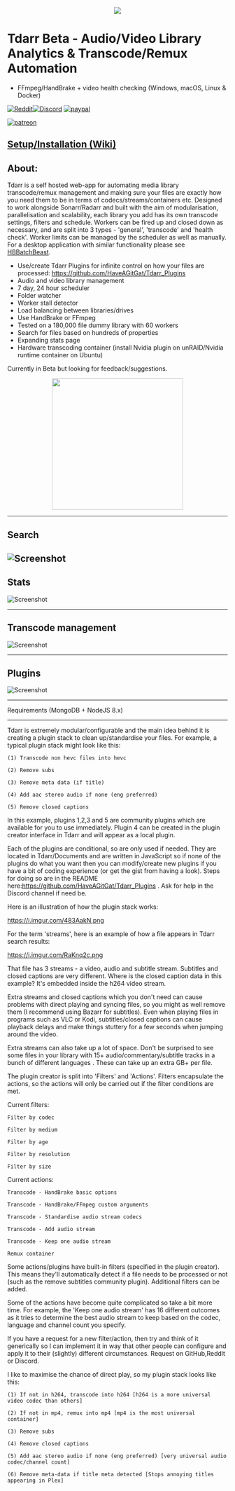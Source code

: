 <p align="center">
  <img src="https://s7.gifyu.com/images/GifCroppedTran.gif"/>
</p>


# Tdarr Beta - Audio/Video Library Analytics & Transcode/Remux Automation

- FFmpeg/HandBrake + video health checking (Windows, macOS, Linux & Docker)

[![Reddit](https://img.shields.io/badge/Reddit-Tdarr-orange)](https://www.reddit.com/r/Tdarr/)[![Discord](https://img.shields.io/badge/Discord-Chat-green.svg)](https://discord.gg/GF8X8cq) [![paypal](https://img.shields.io/badge/-donate-green.svg)](https://www.paypal.com/cgi-bin/webscr?cmd=_s-xclick&hosted_button_id=L5MWTNDLLB6AC&source=url) 

[![patreon](https://img.shields.io/badge/patreon-support-brightgreen.svg)](https://www.patreon.com/Tdarr)

<h2>
<a href="https://tdarr.io/docs/installation" target="_blank">Setup/Installation (Wiki)</a>
</h2>  


<h2>About:</h2>  

Tdarr is a self hosted web-app for automating media library transcode/remux management and making sure your files are exactly how you need them to be in terms of codecs/streams/containers etc. Designed to work alongside Sonarr/Radarr and built with the aim of modularisation, parallelisation and scalability, each library you add has its own transcode settings, filters and schedule. Workers can be fired up and closed down as necessary, and are split into 3 types - 'general', 'transcode' and 'health check'. Worker limits can be managed by the scheduler as well as manually. For a desktop application with similar functionality please see [HBBatchBeast](https://github.com/HaveAGitGat/HBBatchBeast).


- Use/create Tdarr Plugins for infinite control on how your files are processed:
https://github.com/HaveAGitGat/Tdarr_Plugins
- Audio and video library management
- 7 day, 24 hour scheduler
- Folder watcher
- Worker stall detector
- Load balancing between libraries/drives
- Use HandBrake or FFmpeg
- Tested on a 180,000 file dummy library with 60 workers
- Search for files based on hundreds of properties
- Expanding stats page
- Hardware transcoding container (install Nvidia plugin on unRAID/Nvidia runtime container on Ubuntu)


Currently in Beta but looking for feedback/suggestions. 

<p align="center">
<img src="https://i.imgur.com/wRV6tBJ.png" height="300" />
</p>


---------------------------------------------------------------------------------------
## Search

![Screenshot](https://i.imgur.com/m5aQ9cJ.png)
---------------------------------------------------------------------------------------
## Stats

![Screenshot](https://i.imgur.com/zofsBP5.png)

---------------------------------------------------------------------------------------
## Transcode management

![Screenshot](https://i.imgur.com/8vEmI7d.png)

---------------------------------------------------------------------------------------
## Plugins

![Screenshot](https://i.imgur.com/MTiHGrc.png)

-------------------------------------------------------------------------------------------------------------

Requirements (MongoDB + NodeJS 8.x)

-------------------------------------------------------------------------------------------------------------

Tdarr is extremely modular/configurable and the main idea behind it is creating a plugin stack to clean up/standardise your files. For example, a typical plugin stack might look like this:


    (1) Transcode non hevc files into hevc

    (2) Remove subs

    (3) Remove meta data (if title)

    (4) Add aac stereo audio if none (eng preferred)

    (5) Remove closed captions


In this example, plugins 1,2,3 and 5 are community plugins which are available for you to use immediately. Plugin 4 can be created in the plugin creator interface in Tdarr and will appear as a local plugin.


Each of the plugins are conditional, so are only used if needed. They are located in Tdarr/Documents and are written in JavaScript so if none of the plugins do what you want then you can modify/create new plugins if you have a bit of coding experience (or get the gist from having a look). Steps for doing so are in the README here:https://github.com/HaveAGitGat/Tdarr_Plugins . Ask for help in the Discord channel if need be.


Here is an illustration of how the plugin stack works:

https://i.imgur.com/483AakN.png


For the term 'streams', here is an example of how a file appears in Tdarr search results:

https://i.imgur.com/RaKnq2c.png


That file has 3 streams - a video, audio and subtitle stream. Subtitles and closed captions are very different. Where is the closed caption data in this example? It's embedded inside the h264 video stream.


Extra streams and closed captions which you don't need can cause problems with direct playing and syncing files, so you might as well remove them (I recommend using Bazarr for subtitles). Even when playing files in programs such as VLC or Kodi, subtitles/closed captions can cause playback delays and make things stuttery for a few seconds when jumping around the video.


Extra streams can also take up a lot of space. Don't be surprised to see some files in your library with 15+ audio/commentary/subtitle tracks in a bunch of different languages . These can take up an extra GB+ per file.


The plugin creator is split into 'Filters' and 'Actions'. Filters encapsulate the actions, so the actions will only be carried out if the filter conditions are met.


Current filters:

    Filter by codec

    Filter by medium

    Filter by age

    Filter by resolution

    Filter by size



Current actions:

    Transcode - HandBrake basic options

    Transcode - HandBrake/FFmpeg custom arguments

    Transcode - Standardise audio stream codecs

    Transcode - Add audio stream

    Transcode - Keep one audio stream

    Remux container


Some actions/plugins have built-in filters (specified in the plugin creator). This means they'll automatically detect if a file needs to be processed or not (such as the remove subtitles community plugin). Additional filters can be added.

Some of the actions have become quite complicated so take a bit more time. For example, the 'Keep one audio stream' has 16 different outcomes as it tries to determine the best audio stream to keep based on the codec, language and channel count you specify.


If you have a request for a new filter/action, then try and think of it generically so I can implement it in way that other people can configure and apply it to their (slightly) different circumstances. Request on GitHub,Reddit or Discord.


I like to maximise the chance of direct play, so my plugin stack looks like this:


    (1) If not in h264, transcode into h264 [h264 is a more universal video codec than others]

    (2) If not in mp4, remux into mp4 [mp4 is the most universal container]

    (3) Remove subs

    (4) Remove closed captions
 
    (5) Add aac stereo audio if none (eng preferred) [very universal audio codec/channel count]

    (6) Remove meta-data if title meta detected [Stops annoying titles appearing in Plex]









